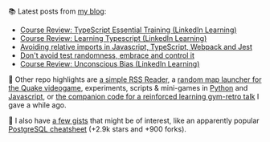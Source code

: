 
📚 Latest posts from <a href="https://blog.kartones.net/">my blog</a>:

<!--START_SECTION:blogposts-->
* [Course Review: TypeScript Essential Training (LinkedIn Learning)](https:&#x2F;&#x2F;blog.kartones.net&#x2F;post&#x2F;course-review-typescript-essential-training-linkedin-learning&#x2F;)
* [Course Review: Learning Typescript (LinkedIn Learning)](https:&#x2F;&#x2F;blog.kartones.net&#x2F;post&#x2F;course-review-learning-typescript-linkedin-learning&#x2F;)
* [Avoiding relative imports in Javascript, TypeScript, Webpack and Jest](https:&#x2F;&#x2F;blog.kartones.net&#x2F;post&#x2F;avoiding-relative-imports-in-javascript-typescript-webpack-and-jest&#x2F;)
* [Don&#39;t avoid test randomness, embrace and control it](https:&#x2F;&#x2F;blog.kartones.net&#x2F;post&#x2F;dont-avoid-randomness-embrace-and-control-it&#x2F;)
* [Course Review: Unconscious Bias (LinkedIn Learning)](https:&#x2F;&#x2F;blog.kartones.net&#x2F;post&#x2F;course-review-unconscious-bias-linkedin-learning&#x2F;)
<!--END_SECTION:blogposts-->


📌 Other repo highlights are [a simple RSS Reader](https://github.com/Kartones/pbrr), a [random map launcher for the Quake videogame](https://github.com/Kartones/quaddicted-random-map), experiments, scripts & mini-games in [Python](https://github.com/Kartones/python) and [Javascript](https://github.com/Kartones/JSAssorted), or [the companion code for a reinforced learning gym-retro talk](https://github.com/Kartones/mindcamp-x-gym-retro) I gave a while ago.

📝 I also have [a few gists](https://gist.github.com/Kartones?direction=desc&sort=updated) that might be of interest, like an apparently popular [PostgreSQL cheatsheet](https://gist.github.com/Kartones/dd3ff5ec5ea238d4c546) (+2.9k stars and +900 forks).

